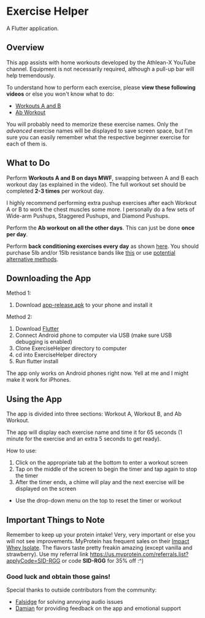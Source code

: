 # Exercise Helper

A Flutter application.

## Overview

This app assists with home workouts developed by the Athlean-X YouTube channel. Equipment is not necessarily required, although a pull-up bar will help tremendously.

To understand how to perform each exercise, please **view these following videos** or else you won't know what to do:

- [Workouts A and B](https://youtu.be/vc1E5CfRfos)
- [Ab Workout](https://youtu.be/8jyhJ6TiUPA)

You will probably need to memorize these exercise names. Only the *advanced* exercise names will be displayed to save screen space, but I'm sure you can easily remember what the respective beginner exercise for each of them is.

## What to Do

Perform **Workouts A and B on days MWF**, swapping between A and B each workout day (as explained in the video). The full workout set should be completed **2-3 times** per workout day.

I highly recommend performing extra pushup exercises after each Workout A or B to work the chest muscles some more. I personally do a few sets of Wide-arm Pushups, Staggered Pushups, and Diamond Pushups.

Perform the **Ab workout on all the other days**. This can just be done **once per day**.

Perform **back conditioning exercises every day** as shown [here](https://www.youtube.com/watch?v=ELe4fATl-Jg). You should purchase 5lb and/or 15lb resistance bands like [this](https://www.amazon.com/dp/B083GWFL1X/ref=cm_sw_r_cp_apa_i_pMPdFbBTS3ZC1) or use [potential alternative methods](https://youtu.be/I-XpxwHqc8g?t=141).

## Downloading the App

Method 1:
1. Download [app-release.apk](./app-release.apk) to your phone and install it

Method 2:
1. Download [Flutter](https://flutter.dev/docs/get-started/install)
2. Connect Android phone to computer via USB (make sure USB debugging is enabled)
3. Clone ExerciseHelper directory to computer
3. cd into ExerciseHelper directory
4. Run flutter install

The app only works on Android phones right now. Yell at me and I might make it work for iPhones.

## Using the App

The app is divided into three sections: Workout A, Workout B, and Ab Workout.

The app will display each exercise name and time it for 65 seconds (1 minute for the exercise and an extra 5 seconds to get ready).

How to use:

1. Click on the appropriate tab at the bottom to enter a workout screen
2. Tap on the middle of the screen to begin the timer and tap again to stop the timer
3. After the timer ends, a chime will play and the next exercise will be displayed on the screen
- Use the drop-down menu on the top to reset the timer or workout

## Important Things to Note

Remember to keep up your protein intake! Very, very important or else you will not see improvements. MyProtein has frequent sales on their [Impact Whey Isolate](https://us.myprotein.com/sports-nutrition/impact-whey-isolate/10852482.html). The flavors taste pretty freakin amazing (except vanilla and strawberry). Use my referral link https://us.myprotein.com/referrals.list?applyCode=SID-RGG or code **SID-RGG** for 35% off :^)

### Good luck and obtain those gains!

Special thanks to outside contributors from the community:
- [Falsidge](https://github.com/falsidge) for solving annoying audio issues
- [Damian](https://github.com/DamianRivas) for providing feedback on the app and emotional support
